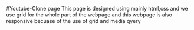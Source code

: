 #Youtube-Clone page
This page is designed using mainly html,css and we use grid for the whole part of the webpage and this webpage is also responsive becuase of the use of grid and media qyery
